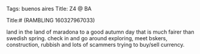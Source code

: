 Tags: buenos aires
Title: Z4 @ BA
  
Title:# (RAMBLING 160327967033)
  
land in the land of maradona to a good autumn day that is much fairer than swedish spring. check in and go around exploring, meet bskers, construction, rubbish and lots of scammers trying to buy/sell currency.